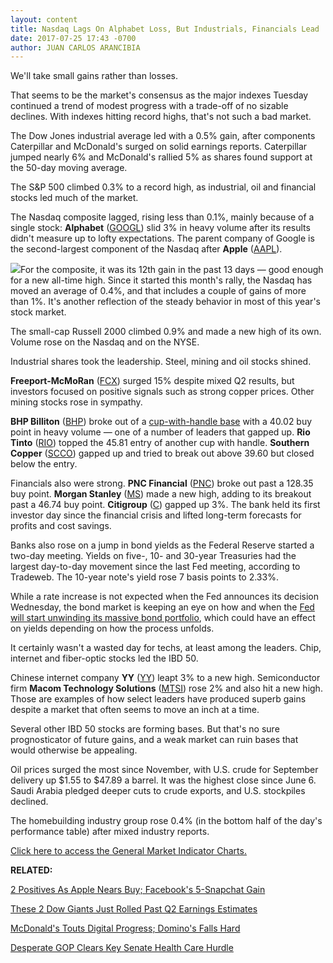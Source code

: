 ```yaml
---
layout: content
title: Nasdaq Lags On Alphabet Loss, But Industrials, Financials Lead
date: 2017-07-25 17:43 -0700
author: JUAN CARLOS ARANCIBIA
---
```






We'll take small gains rather than losses.


That seems to be the market's consensus as the major indexes Tuesday continued a trend of modest progress with a trade-off of no sizable declines. With indexes hitting record highs, that's not such a bad market.




The Dow Jones industrial average led with a 0.5% gain, after components Caterpillar and McDonald's surged on solid earnings reports. Caterpillar jumped nearly 6% and McDonald's rallied 5% as shares found support at the 50-day moving average.


The S&P 500 climbed 0.3% to a record high, as industrial, oil and financial stocks led much of the market.


The Nasdaq composite lagged, rising less than 0.1%, mainly because of a single stock: **Alphabet** ([GOOGL](https://research.investors.com/quote.aspx?symbol=GOOGL)) slid 3% in heavy volume after its results didn't measure up to lofty expectations. The parent company of Google is the second-largest component of the Nasdaq after **Apple** ([AAPL](https://research.investors.com/quote.aspx?symbol=AAPL)).


![](https://www.investors.com/wp-content/uploads/2017/07/MP072517-161x300.png)For the composite, it was its 12th gain in the past 13 days — good enough for a new all-time high. Since it started this month's rally, the Nasdaq has moved an average of 0.4%, and that includes a couple of gains of more than 1%. It's another reflection of the steady behavior in most of this year's stock market.


The small-cap Russell 2000 climbed 0.9% and made a new high of its own. Volume rose on the Nasdaq and on the NYSE.


Industrial shares took the leadership. Steel, mining and oil stocks shined.


**Freeport-McMoRan** ([FCX](https://research.investors.com/quote.aspx?symbol=FCX)) surged 15% despite mixed Q2 results, but investors focused on positive signals such as strong copper prices. Other mining stocks rose in sympathy.


**BHP Billiton** ([BHP](https://research.investors.com/quote.aspx?symbol=BHP)) broke out of a [cup-with-handle base](https://www.investors.com/ibd-university/how-to-buy/common-patterns-1/) with a 40.02 buy point in heavy volume — one of a number of leaders that gapped up. **Rio Tinto** ([RIO](https://research.investors.com/quote.aspx?symbol=RIO)) topped the 45.81 entry of another cup with handle. **Southern Copper** ([SCCO](https://research.investors.com/quote.aspx?symbol=SCCO)) gapped up and tried to break out above 39.60 but closed below the entry.


Financials also were strong. **PNC Financial** ([PNC](https://research.investors.com/quote.aspx?symbol=PNC)) broke out past a 128.35 buy point. **Morgan Stanley** ([MS](https://research.investors.com/quote.aspx?symbol=MS)) made a new high, adding to its breakout past a 46.74 buy point. **Citigroup** ([C](https://research.investors.com/quote.aspx?symbol=C)) gapped up 3%. The bank held its first investor day since the financial crisis and lifted long-term forecasts for profits and cost savings.


Banks also rose on a jump in bond yields as the Federal Reserve started a two-day meeting. Yields on five-, 10- and 30-year Treasuries had the largest day-to-day movement since the last Fed meeting, according to Tradeweb. The 10-year note's yield rose 7 basis points to 2.33%.


While a rate increase is not expected when the Fed announces its decision Wednesday, the bond market is keeping an eye on how and when the [Fed will start unwinding its massive bond portfolio](https://www.investors.com/news/economy/why-the-federal-reserve-might-spring-a-surprise-wednesday-bank-stocks-rally/), which could have an effect on yields depending on how the process unfolds.


It certainly wasn't a wasted day for techs, at least among the leaders. Chip, internet and fiber-optic stocks led the IBD 50.


Chinese internet company **YY** ([YY](https://research.investors.com/quote.aspx?symbol=YY)) leapt 3% to a new high. Semiconductor firm **Macom Technology Solutions** ([MTSI](https://research.investors.com/quote.aspx?symbol=MTSI)) rose 2% and also hit a new high. Those are examples of how select leaders have produced superb gains despite a market that often seems to move an inch at a time.


Several other IBD 50 stocks are forming bases. But that's no sure prognosticator of future gains, and a weak market can ruin bases that would otherwise be appealing.


Oil prices surged the most since November, with U.S. crude for September delivery up $1.55 to $47.89 a barrel. It was the highest close since June 6. Saudi Arabia pledged deeper cuts to crude exports, and U.S. stockpiles declined.


The homebuilding industry group rose 0.4% (in the bottom half of the day's performance table) after mixed industry reports.


[Click here to access the General Market Indicator Charts.](https://www.investors.com/wp-content/uploads/2017/07/IBD2507152812GMI.pdf)


**RELATED:**


[2 Positives As Apple Nears Buy; Facebook's 5-Snapchat Gain](https://www.investors.com/market-trend/stock-market-today/2-positives-as-apple-nears-buy-point-facebook-earnings-on-tap/)


[These 2 Dow Giants Just Rolled Past Q2 Earnings Estimates](https://www.investors.com/news/this-dow-giant-just-rolled-past-q2-estimates-caterpillar-on-tap/)


[McDonald's Touts Digital Progress; Domino's Falls Hard](https://www.investors.com/research/ibd-industry-themes/dominos-pizza-soars-past-earnings-views-mcdonalds-on-tap/) 


[Desperate GOP Clears Key Senate Health Care Hurdle](https://www.investors.com/politics/policy-analysis/desperate-gop-clears-key-senate-health-care-hurdle/)


 


 


 


 




